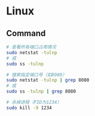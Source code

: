 # Linux

## Command

```bash
# 查看所有端口占用情况
sudo netstat -tulnp
# 或
sudo ss -tulnp

# 搜索指定端口号（如8080）
sudo netstat -tulnp | grep 8080
# 或
sudo ss -tulnp | grep 8080

# 杀掉进程（PID为1234）
sudo kill -9 1234
```
